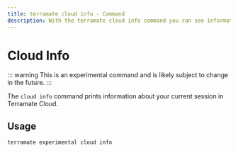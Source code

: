 ```yaml
---
title: terramate cloud info - Command
description: With the terramate cloud info command you can see information about your current session in Terramate Cloud.
---
```


# Cloud Info

::: warning
This is an experimental command and is likely subject to change in the future.
:::

The `cloud info` command prints information about your current session in Terramate Cloud.

## Usage

`terramate experimental cloud info`
